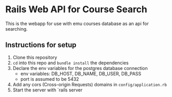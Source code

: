 # Rails Web API for Course Search

This is the webapp for use with emu courses database as an api for searching.

## Instructions for setup
1) Clone this repository
2) `cd` into this repo and `bundle install` the dependencies
3) Declare the env variables for the postgres database connection
    - env variables: DB_HOST, DB_NAME, DB_USER, DB_PASS
    - port is assumed to be 5432
4) Add any cors (Cross-origin Requests) domains in `config/application.rb`
5) Start the server with `rails server

